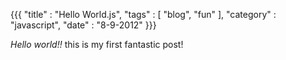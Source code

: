 {{{
    "title" : "Hello World.js",
    "tags"  : [ "blog", "fun" ],
    "category" : "javascript",
    "date" : "8-9-2012"
}}}

*Hello world!!* this is my first fantastic post!